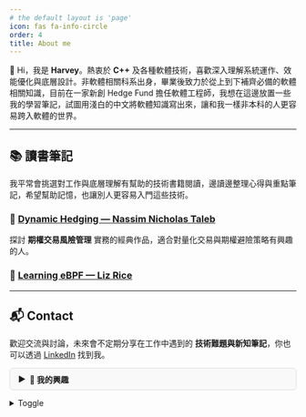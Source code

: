 ```yaml
---
# the default layout is 'page'
icon: fas fa-info-circle
order: 4
title: About me
---
```




👋 Hi，我是 **Harvey**。熱衷於 **C++** 及各種軟體技術，喜歡深入理解系統運作、效能優化與底層設計。非軟體相關科系出身，畢業後致力於從上到下補齊必備的軟體相關知識，目前在一家新創 Hedge Fund 擔任軟體工程師，我想在這邊放置一些我的學習筆記，試圖用淺白的中文將軟體知識寫出來，讓和我一樣非本科的人更容易跨入軟體的世界。

---

## 📚 讀書筆記

我平常會挑選對工作與底層理解有幫助的技術書籍閱讀，邊讀邊整理心得與重點筆記，希望幫助記憶，也讓別人更容易入門這些技術。 

### 🔹 [Dynamic Hedging — Nassim Nicholas Taleb](/posts/note-dynamic-hedging)
探討 **期權交易風險管理** 實務的經典作品，適合對量化交易與期權避險策略有興趣的人。  

### 🔹 [Learning eBPF — Liz Rice](/posts/note-learning-ebpf)

---

## 📬 Contact

歡迎交流與討論，未來會不定期分享在工作中遇到的 **技術難題與新知筆記**，你也可以透過 [LinkedIn](https://www.linkedin.com/in/harveywu-k/) 找到我。


<style>
.toggle {
  border: 1px solid var(--toggle-border);
  border-radius: 6px;
  margin: 1em 0;
  background-color: var(--toggle-bg) !important; /* 修正白底問題 */
  overflow: hidden;
  transition: background-color 0.2s ease, border-color 0.2s ease, box-shadow 0.2s ease;
}

.toggle.open {
  background-color: var(--toggle-bg-open) !important;
  border-color: var(--toggle-border-open);
  box-shadow: var(--toggle-shadow);
}

.toggle-header {
  cursor: pointer;
  padding: 0.6em 1em;
  font-weight: bold;
  display: flex;
  align-items: center;
  position: relative;
}

.toggle-header::before {
  content: "▶";
  display: inline-block;
  margin-right: 0.5em;
  transition: transform 0.2s ease;
}

.toggle.open .toggle-header::before {
  transform: rotate(90deg);
}

.toggle-content {
  max-height: 0;
  overflow: hidden;
  padding: 0 1em;
  transition: max-height 0.3s ease, padding 0.3s ease;
}

.toggle.open .toggle-content {
  max-height: 500px;
  padding: 0.6em 1em;
}

/* Light 模式 */
:root {
  --toggle-bg: #f9f9f9;
  --toggle-bg-open: #ffffff;
  --toggle-border: #ddd;
  --toggle-border-open: #aaa;
  --toggle-shadow: 0 2px 6px rgba(0, 0, 0, 0.05);
}

/* Dark 模式 */
html.dark {
  --toggle-bg: #2b2b2b;
  --toggle-bg-open: #1f1f1f;
  --toggle-border: #444;
  --toggle-border-open: #666;
  --toggle-shadow: 0 2px 6px rgba(0, 0, 0, 0.4);
}
</style>


<script>
document.addEventListener("DOMContentLoaded", function () {
  document.querySelectorAll(".toggle").forEach(function (toggle) {
    const header = toggle.querySelector(".toggle-header");
    header.addEventListener("click", function () {
      toggle.classList.toggle("open");
    });
  });
});
</script>

<div class="toggle">
  <div class="toggle-header">📌 我的興趣</div>
  <div class="toggle-content">
    <ul>
      <li>程式設計</li>
      <li>Linux Kernel</li>
      <li>金融交易系統</li>
    </ul>
  </div>
</div>

<details>
    <summary>Toggle</summary>
- Text in toggle
- Text in toggle 2
- Text in toggle 3
</details>